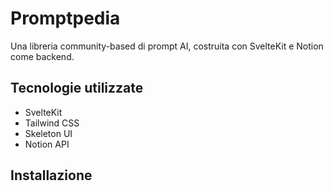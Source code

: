# Promptpedia

Una libreria community-based di prompt AI, costruita con SvelteKit e Notion come backend.

## Tecnologie utilizzate

- SvelteKit
- Tailwind CSS
- Skeleton UI
- Notion API

## Installazione
